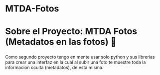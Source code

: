 # MTDA-Fotos

<h1 align="left">Sobre el Proyecto: MTDA Fotos (Metadatos en las fotos) 🤔</h1>

###

<p align="left">Como segundo proyecto tengo en mente usar solo python y sus librerias para crear una interfaz en la cual al subir una foto te muestre toda la informacion oculta (metadatos), de esta misma.</p>
